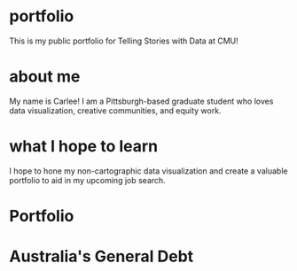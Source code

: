 # portfolio
This is my public portfolio for Telling Stories with Data at CMU!

# about me
My name is Carlee! I am a Pittsburgh-based graduate student who loves data visualization, creative communities, and equity work. 

# what I hope to learn
I hope to hone my non-cartographic data visualization and create a valuable portfolio to aid in my upcoming job search.

# Portfolio

# Australia's General Debt 
<div class="flourish-embed flourish-chart" data-src="visualisation/7254836"><script src="https://public.flourish.studio/resources/embed.js"></script></div>
